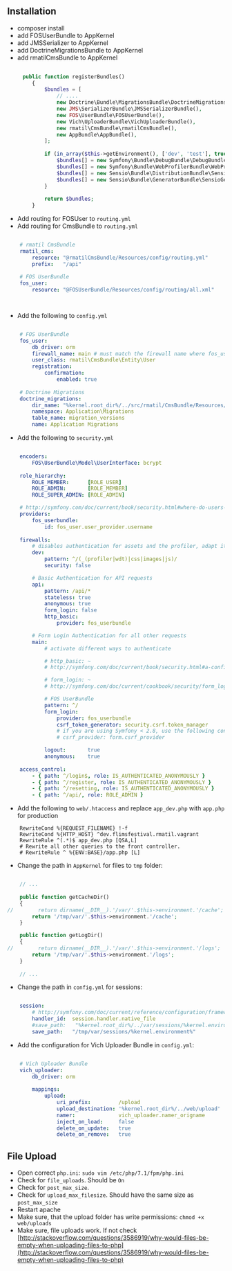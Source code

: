 ## Installation

* composer install
* add FOSUserBundle to AppKernel
* add JMSSerializer to AppKernel
* add DoctrineMigrationsBundle to AppKernel
* add rmatilCmsBundle to AppKernel

```php
    
     public function registerBundles()
        {
            $bundles = [
                // ....
                new Doctrine\Bundle\MigrationsBundle\DoctrineMigrationsBundle(),
                new JMS\SerializerBundle\JMSSerializerBundle(),
                new FOS\UserBundle\FOSUserBundle(),
                new Vich\UploaderBundle\VichUploaderBundle(),
                new rmatil\CmsBundle\rmatilCmsBundle(),
                new AppBundle\AppBundle(),
            ];
    
            if (in_array($this->getEnvironment(), ['dev', 'test'], true)) {
                $bundles[] = new Symfony\Bundle\DebugBundle\DebugBundle();
                $bundles[] = new Symfony\Bundle\WebProfilerBundle\WebProfilerBundle();
                $bundles[] = new Sensio\Bundle\DistributionBundle\SensioDistributionBundle();
                $bundles[] = new Sensio\Bundle\GeneratorBundle\SensioGeneratorBundle();
            }
    
            return $bundles;
        }
```

* Add routing for FOSUser to `routing.yml`
* Add routing for CmsBundle to `routing.yml`

```yaml

    # rmatil CmsBundle
    rmatil_cms:
        resource: "@rmatilCmsBundle/Resources/config/routing.yml"
        prefix:   "/api"
    
    # FOS UserBundle
    fos_user:
        resource: "@FOSUserBundle/Resources/config/routing/all.xml"

    
```

* Add the following to `config.yml`

```yaml

    # FOS UserBundle
    fos_user:
        db_driver: orm
        firewall_name: main # must match the firewall name where fos_user_bundle is configured
        user_class: rmatil\CmsBundle\Entity\User
        registration:
            confirmation:
                enabled: true
    
    # Doctrine Migrations
    doctrine_migrations:
        dir_name: "%kernel.root_dir%/../src/rmatil/CmsBundle/Resources/doctrine-migrations"
        namespace: Application\Migrations
        table_name: migration_versions
        name: Application Migrations

```


* Add the following to `security.yml`

```yaml

    encoders:
        FOS\UserBundle\Model\UserInterface: bcrypt
    
    role_hierarchy:
        ROLE_MEMBER:      [ROLE_USER]
        ROLE_ADMIN:       [ROLE_MEMBER]
        ROLE_SUPER_ADMIN: [ROLE_ADMIN]

    # http://symfony.com/doc/current/book/security.html#where-do-users-come-from-user-providers
    providers:
        fos_userbundle:
            id: fos_user.user_provider.username
            
    firewalls:
        # disables authentication for assets and the profiler, adapt it according to your needs
        dev:
            pattern: ^/(_(profiler|wdt)|css|images|js)/
            security: false

        # Basic Authentication for API requests
        api:
            pattern: /api/*
            stateless: true
            anonymous: true
            form_login: false
            http_basic:
                provider: fos_userbundle

        # Form Login Authentication for all other requests
        main:
            # activate different ways to authenticate

            # http_basic: ~
            # http://symfony.com/doc/current/book/security.html#a-configuring-how-your-users-will-authenticate

            # form_login: ~
            # http://symfony.com/doc/current/cookbook/security/form_login_setup.html

            # FOS UserBundle
            pattern: ^/
            form_login:
                provider: fos_userbundle
                csrf_token_generator: security.csrf.token_manager
                # if you are using Symfony < 2.8, use the following config instead:
                # csrf_provider: form.csrf_provider

            logout:       true
            anonymous:    true
    
    access_control:
        - { path: ^/login$, role: IS_AUTHENTICATED_ANONYMOUSLY }
        - { path: ^/register, role: IS_AUTHENTICATED_ANONYMOUSLY }
        - { path: ^/resetting, role: IS_AUTHENTICATED_ANONYMOUSLY }
        - { path: ^/api/, role: ROLE_ADMIN }
```

* Add the following to `web/.htaccess` and replace `app_dev.php` with `app.php` for production

```
    RewriteCond %{REQUEST_FILENAME} !-f
    RewriteCond %{HTTP_HOST} ^dev.flimsfestival.rmatil.vagrant
    RewriteRule ^(.*)$ app_dev.php [QSA,L]
    # Rewrite all other queries to the front controller.
    # RewriteRule ^ %{ENV:BASE}/app.php [L]
```

* Change the path in `AppKernel` for files to `tmp` folder:

```php

    // ...
    
    public function getCacheDir()
    {
//        return dirname(__DIR__).'/var/'.$this->environment.'/cache';
        return '/tmp/var/'.$this->environment.'/cache';
    }

    public function getLogDir()
    {
//        return dirname(__DIR__).'/var/'.$this->environment.'/logs';
        return '/tmp/var/'.$this->environment.'/logs';
    }
    
    // ...

```
* Change the path in `config.yml` for sessions:

```yaml

    session:
        # http://symfony.com/doc/current/reference/configuration/framework.html#handler-id
        handler_id:  session.handler.native_file
        #save_path:   "%kernel.root_dir%/../var/sessions/%kernel.environment%"
        save_path:   "/tmp/var/sessions/%kernel.environment%"
```

* Add the configuration for Vich Uploader Bundle in `config.yml`:

```yaml

    # Vich Uploader Bundle
    vich_uploader:
        db_driver: orm
    
        mappings:
            upload:
                uri_prefix:         /upload
                upload_destination: '%kernel.root_dir%/../web/upload'
                namer:              vich_uploader.namer_origname
                inject_on_load:     false
                delete_on_update:   true
                delete_on_remove:   true
```

## File Upload

* Open correct `php.ini`: `sudo vim /etc/php/7.1/fpm/php.ini`
* Check for `file_uploads`. Should be `On`
* Check for `post_max_size`.
* Check for `upload_max_filesize`. Should have the same size as `post_max_size`
* Restart apache
* Make sure, that the upload folder has write permissions: `chmod +x web/uploads`
* Make sure, file uploads work. If not check [http://stackoverflow.com/questions/3586919/why-would-files-be-empty-when-uploading-files-to-php](http://stackoverflow.com/questions/3586919/why-would-files-be-empty-when-uploading-files-to-php)
